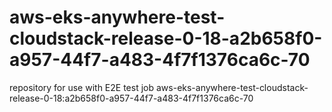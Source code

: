 # aws-eks-anywhere-test-cloudstack-release-0-18-a2b658f0-a957-44f7-a483-4f7f1376ca6c-70
repository for use with E2E test job aws-eks-anywhere-test-cloudstack-release-0-18:a2b658f0-a957-44f7-a483-4f7f1376ca6c-70
